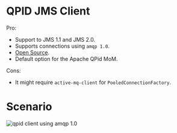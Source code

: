 # QPID JMS Client

Pro:
* Support to JMS 1.1 and JMS 2.0.
* Supports connections using `amqp 1.0`.
* [Open Source](https://github.com/apache/qpid-jms/tree/master/qpid-jms-client).
* Default option for the Apache QPid MoM.

Cons:
* It might require `active-mq-client` for `PooledConnectionFactory`.

# Scenario
![qpid client using amqp 1.0](https://github.wdf.sap.corp/raw/I840973/java-mom-client/master/mom-activemq-qpid/qpid-client.png)
